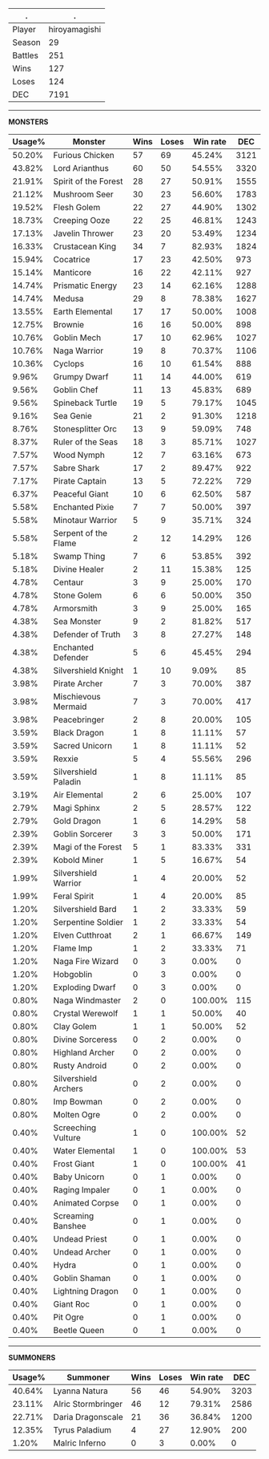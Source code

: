 .|.
|-|-
Player|hiroyamagishi
Season|29
Battles|251
Wins|127
Loses|124
DEC|7191

---
**MONSTERS**

Usage%|Monster|Wins|Loses|Win rate|DEC|
-|-|-|-|-|-|
50.20%|Furious Chicken|57|69|45.24%|3121|
43.82%|Lord Arianthus|60|50|54.55%|3320|
21.91%|Spirit of the Forest|28|27|50.91%|1555|
21.12%|Mushroom Seer|30|23|56.60%|1783|
19.52%|Flesh Golem|22|27|44.90%|1302|
18.73%|Creeping Ooze|22|25|46.81%|1243|
17.13%|Javelin Thrower|23|20|53.49%|1234|
16.33%|Crustacean King|34|7|82.93%|1824|
15.94%|Cocatrice|17|23|42.50%|973|
15.14%|Manticore|16|22|42.11%|927|
14.74%|Prismatic Energy|23|14|62.16%|1288|
14.74%|Medusa|29|8|78.38%|1627|
13.55%|Earth Elemental|17|17|50.00%|1008|
12.75%|Brownie|16|16|50.00%|898|
10.76%|Goblin Mech|17|10|62.96%|1027|
10.76%|Naga Warrior|19|8|70.37%|1106|
10.36%|Cyclops|16|10|61.54%|888|
9.96%|Grumpy Dwarf|11|14|44.00%|619|
9.56%|Goblin Chef|11|13|45.83%|689|
9.56%|Spineback Turtle|19|5|79.17%|1045|
9.16%|Sea Genie|21|2|91.30%|1218|
8.76%|Stonesplitter Orc|13|9|59.09%|748|
8.37%|Ruler of the Seas|18|3|85.71%|1027|
7.57%|Wood Nymph|12|7|63.16%|673|
7.57%|Sabre Shark|17|2|89.47%|922|
7.17%|Pirate Captain|13|5|72.22%|729|
6.37%|Peaceful Giant|10|6|62.50%|587|
5.58%|Enchanted Pixie|7|7|50.00%|397|
5.58%|Minotaur Warrior|5|9|35.71%|324|
5.58%|Serpent of the Flame|2|12|14.29%|126|
5.18%|Swamp Thing|7|6|53.85%|392|
5.18%|Divine Healer|2|11|15.38%|125|
4.78%|Centaur|3|9|25.00%|170|
4.78%|Stone Golem|6|6|50.00%|350|
4.78%|Armorsmith|3|9|25.00%|165|
4.38%|Sea Monster|9|2|81.82%|517|
4.38%|Defender of Truth|3|8|27.27%|148|
4.38%|Enchanted Defender|5|6|45.45%|294|
4.38%|Silvershield Knight|1|10|9.09%|85|
3.98%|Pirate Archer|7|3|70.00%|387|
3.98%|Mischievous Mermaid|7|3|70.00%|417|
3.98%|Peacebringer|2|8|20.00%|105|
3.59%|Black Dragon|1|8|11.11%|57|
3.59%|Sacred Unicorn|1|8|11.11%|52|
3.59%|Rexxie|5|4|55.56%|296|
3.59%|Silvershield Paladin|1|8|11.11%|85|
3.19%|Air Elemental|2|6|25.00%|107|
2.79%|Magi Sphinx|2|5|28.57%|122|
2.79%|Gold Dragon|1|6|14.29%|58|
2.39%|Goblin Sorcerer|3|3|50.00%|171|
2.39%|Magi of the Forest|5|1|83.33%|331|
2.39%|Kobold Miner|1|5|16.67%|54|
1.99%|Silvershield Warrior|1|4|20.00%|52|
1.99%|Feral Spirit|1|4|20.00%|85|
1.20%|Silvershield Bard|1|2|33.33%|59|
1.20%|Serpentine Soldier|1|2|33.33%|54|
1.20%|Elven Cutthroat|2|1|66.67%|149|
1.20%|Flame Imp|1|2|33.33%|71|
1.20%|Naga Fire Wizard|0|3|0.00%|0|
1.20%|Hobgoblin|0|3|0.00%|0|
1.20%|Exploding Dwarf|0|3|0.00%|0|
0.80%|Naga Windmaster|2|0|100.00%|115|
0.80%|Crystal Werewolf|1|1|50.00%|40|
0.80%|Clay Golem|1|1|50.00%|52|
0.80%|Divine Sorceress|0|2|0.00%|0|
0.80%|Highland Archer|0|2|0.00%|0|
0.80%|Rusty Android|0|2|0.00%|0|
0.80%|Silvershield Archers|0|2|0.00%|0|
0.80%|Imp Bowman|0|2|0.00%|0|
0.80%|Molten Ogre|0|2|0.00%|0|
0.40%|Screeching Vulture|1|0|100.00%|52|
0.40%|Water Elemental|1|0|100.00%|53|
0.40%|Frost Giant|1|0|100.00%|41|
0.40%|Baby Unicorn|0|1|0.00%|0|
0.40%|Raging Impaler|0|1|0.00%|0|
0.40%|Animated Corpse|0|1|0.00%|0|
0.40%|Screaming Banshee|0|1|0.00%|0|
0.40%|Undead Priest|0|1|0.00%|0|
0.40%|Undead Archer|0|1|0.00%|0|
0.40%|Hydra|0|1|0.00%|0|
0.40%|Goblin Shaman|0|1|0.00%|0|
0.40%|Lightning Dragon|0|1|0.00%|0|
0.40%|Giant Roc|0|1|0.00%|0|
0.40%|Pit Ogre|0|1|0.00%|0|
0.40%|Beetle Queen|0|1|0.00%|0|

---
**SUMMONERS**

Usage%|Summoner|Wins|Loses|Win rate|DEC|
-|-|-|-|-|-|
40.64%|Lyanna Natura|56|46|54.90%|3203|
23.11%|Alric Stormbringer|46|12|79.31%|2586|
22.71%|Daria Dragonscale|21|36|36.84%|1200|
12.35%|Tyrus Paladium|4|27|12.90%|200|
1.20%|Malric Inferno|0|3|0.00%|0|
